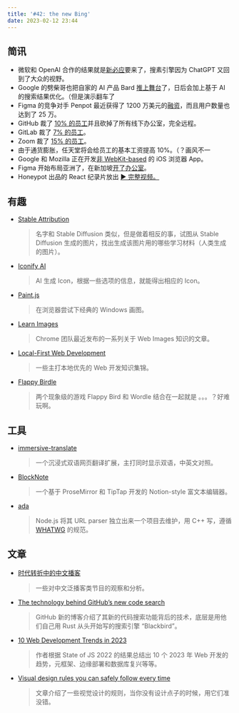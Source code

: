 ```yaml
---
title: '#42: the new Bing'
date: 2023-02-12 23:44
---
```


## 简讯

- 微软和 OpenAI 合作的结果就是[新必应](https://www.bing.com/new)要来了，搜素引擎因为 ChatGPT 又回到了大众的视野。
- Google 的劈柴哥也把自家的 AI 产品 Bard [推上舞台](https://blog.google/technology/ai/bard-google-ai-search-updates/)了，日后会加上基于 AI 的搜索结果优化。（但是演示翻车了
- Figma 的竞争对手 Penpot 最近获得了 1200 万美元的[融资](https://techcrunch.com/2023/02/02/penpot-the-open-source-platform-for-designers-and-their-coders-draws-up-12m-as-users-jump-to-250k/)，而且用户数量也达到了 25 万。
- GitHub 裁了 [10% 的员工](https://twitter.com/webology/status/1623722731819659269)并且砍掉了所有线下办公室，完全远程。
- GitLab 裁了 [7% 的员工](https://about.gitlab.com/blog/2023/02/09/gitlab-news/)。
- Zoom 裁了 [15% 的员工](https://blog.zoom.us/a-message-from-eric-yuan-ceo-of-zoom/)。
- 由于通货膨胀，任天堂将会给员工的基本工资提高 10%。（？画风不一
- Google 和 Mozilla 正在开发[非 WebKit-based](https://www.theregister.com/2023/02/07/mozilla_google_apple_webkit) 的 iOS 浏览器 App。
- Figma 开始布局亚洲了，在新加坡[开了办公室](https://www.xiaohongshu.com/explore/63deef7e000000001b01fb1b)。
- Honeypot 出品的 React 纪录片放出 [▶️ 完整视频。](https://www.youtube.com/watch?v=8pDqJVdNa44)

## 有趣

- [Stable Attribution](https://www.stableattribution.com/?image=3da2b8d4-e40b-4f86-aac8-253c5eb0e06a)
  
    > 名字和 Stable Diffusion 类似，但是做着相反的事，试图从 Stable Diffusion 生成的图片，找出生成该图片用的哪些学习材料（人类生成的图片）。
    > 

- [Iconify AI](https://www.iconifyai.com/)
  
    > AI 生成 Icon，根据一些选项的信息，就能得出相应的 Icon。
    > 

- [Paint.js](https://paint.js.org/)
  
    > 在浏览器尝试下经典的 Windows 画图。
    > 

- [Learn Images](https://web.dev/learn/images/)
  
    > Chrome 团队最近发布的一系列关于 Web Images 知识的文章。
    > 

- [Local-First Web Development](https://localfirstweb.dev/)
  
    > 一些主打本地优先的 Web 开发知识集锦。
    > 

- [Flappy Birdle](https://flappybirdle.com/)
  
    > 两个现象级的游戏 Flappy Bird 和 Wordle 结合在一起就是 。。。？好难玩啊。
    > 

## 工具

- [immersive-translate](https://github.com/immersive-translate/immersive-translate)
  
    > 一个沉浸式双语网页翻译扩展，主打同时显示双语，中英文对照。
    > 
    
- [BlockNote](https://github.com/YousefED/BlockNote)
  
    > 一个基于 ProseMirror 和 TipTap 开发的 Notion-style 富文本编辑器。
    > 
    
- [ada](https://github.com/ada-url/ada)
  
    > Node.js 将其 URL parser 独立出来一个项目去维护，用 C++ 写，遵循 [WHATWG](https://url.spec.whatwg.org/#url-parsing) 的规范。
    > 
    

## 文章

- [时代转折中的中文播客](https://mp.weixin.qq.com/s/KqM3yCjYidQHN4J48LEzjQ)
  
    > 一些对中文泛播客类节目的观察和分析。
    > 

- [The technology behind GitHub’s new code search](https://github.blog/2023-02-06-the-technology-behind-githubs-new-code-search/)
  
    > GitHub 新的博客介绍了其新的代码搜索功能背后的技术，底层是用他们自己用 Rust 从头开始写的搜索引擎 “Blackbird”。
    > 

- [10 Web Development Trends in 2023](https://www.robinwieruch.de/web-development-trends/)
  
    > 作者根据 State of JS 2022 的结果总结出 10 个 2023 年 Web 开发的趋势，元框架、边缘部署和数据库复兴等等。
    > 

- [Visual design rules you can safely follow every time](https://anthonyhobday.com/sideprojects/saferules/)
  
    > 文章介绍了一些视觉设计的规则，当你没有设计点子的时候，用它们准没错。